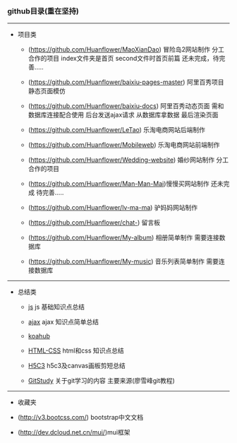 ###  github目录(重在坚持)

---

* 项目类
  * (https://github.com/Huanflower/MaoXianDao) 冒险岛2网站制作  分工合作的项目 index文件夹是首页 second文件时首页前篇 还未完成，待完善.....

  * (https://github.com/Huanflower/baixiu-pages-master) 阿里百秀项目静态页面模仿 

  * ​(https://github.com/Huanflower/baixiu-docs)   阿里百秀动态页面  需和数据库连接配合使用  后台发送ajax请求 从数据库拿数据  最后渲染页面 

  * ​(https://github.com/Huanflower/LeTao)  乐淘电商网站后端制作

  * ​(https://github.com/Huanflower/Mobileweb)  乐淘电商网站前端制作

  * (https://github.com/Huanflower/Wedding-website)  婚纱网站制作  分工合作的项目 

  * (https://github.com/Huanflower/Man-Man-Mai)慢慢买网站制作   还未完成  待完善.....

  * (https://github.com/Huanflower/lv-ma-ma) 驴妈妈网站制作  

  * (https://github.com/Huanflower/chat-) 留言板

  * (https://github.com/Huanflower/My-album) 相册简单制作  需要连接数据库

  * (https://github.com/Huanflower/My-music) 音乐列表简单制作  需要连接数据库


---

* 总结类
 
  * [js](https://github.com/Huanflower/JS--)  js 基础知识点总结

  * [ajax](https://github.com/Huanflower/AJAX-) ajax 知识点简单总结

  * [koahub](https://github.com/Huanflower/koahub)

  * [HTML-CSS](https://github.com/Huanflower/HTML-CSS) html和css 知识点总结

  * [H5C3](https://github.com/Huanflower/H5C3) h5c3及canvas画板剪短总结

  * [GitStudy](https://github.com/Huanflower/GitStudy)  关于git学习的内容 主要来源(廖雪峰git教程)

---

*  收藏夹
  * (http://v3.bootcss.com/) bootstrap中文文档

  * (http://dev.dcloud.net.cn/mui/)  ​mui框架

    ​

    ​
